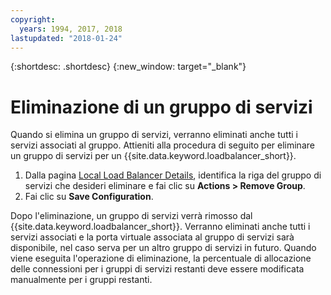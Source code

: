 ```yaml
---
copyright:
  years: 1994, 2017, 2018
lastupdated: "2018-01-24"
---
```


{:shortdesc: .shortdesc}
{:new_window: target="_blank"}

# Eliminazione di un gruppo di servizi

Quando si elimina un gruppo di servizi, verranno eliminati anche tutti i servizi associati al gruppo. Attieniti alla procedura di seguito per eliminare un gruppo di servizi per un {{site.data.keyword.loadbalancer_short}}.

1. Dalla pagina [Local Load Balancer Details](view-all-load-balancers.html), identifica la riga del gruppo di servizi che desideri eliminare e fai clic su **Actions > Remove Group**.
2. Fai clic su **Save Configuration**.

Dopo l'eliminazione, un gruppo di servizi verrà rimosso dal {{site.data.keyword.loadbalancer_short}}. Verranno eliminati anche tutti i servizi associati e la porta virtuale associata al gruppo di servizi sarà disponibile, nel caso serva per un altro gruppo di servizi in futuro. Quando viene eseguita l'operazione di eliminazione, la percentuale di allocazione delle connessioni per i gruppi di servizi restanti deve essere modificata manualmente per i gruppi restanti.
